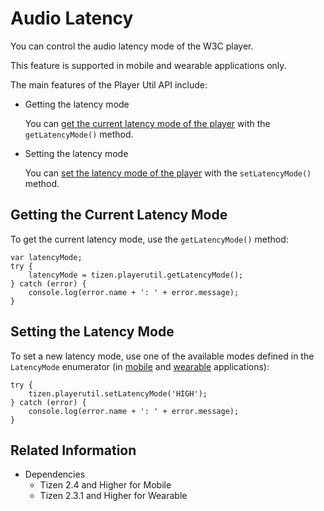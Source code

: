 # Audio Latency

You can control the audio latency mode of the W3C player.

This feature is supported in mobile and wearable applications only.

The main features of the Player Util API include:

- Getting the latency mode

  You can [get the current latency mode of the player](#getting-the-current-latency-mode) with the `getLatencyMode()` method.

- Setting the latency mode

  You can [set the latency mode of the player](#setting-the-latency-mode) with the `setLatencyMode()` method.

## Getting the Current Latency Mode

To get the current latency mode, use the `getLatencyMode()` method:

```
var latencyMode;
try {
    latencyMode = tizen.playerutil.getLatencyMode();
} catch (error) {
    console.log(error.name + ': ' + error.message);
}
```

## Setting the Latency Mode

To set a new latency mode, use one of the available modes defined in the `LatencyMode` enumerator (in [mobile](../../../../org.tizen.web.apireference/html/device_api/mobile/tizen/playerutil.html#LatencyMode) and [wearable](../../../../org.tizen.web.apireference/html/device_api/wearable/tizen/playerutil.html#LatencyMode) applications):

```
try {
    tizen.playerutil.setLatencyMode('HIGH');
} catch (error) {
    console.log(error.name + ': ' + error.message);
}
```

## Related Information
* Dependencies
  - Tizen 2.4 and Higher for Mobile
  - Tizen 2.3.1 and Higher for Wearable
